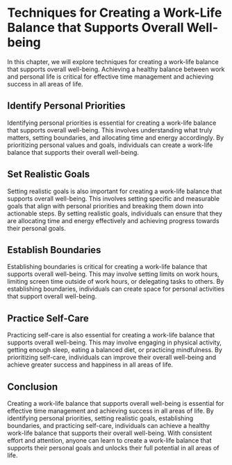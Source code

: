 Techniques for Creating a Work-Life Balance that Supports Overall Well-being
================================================================================================================

In this chapter, we will explore techniques for creating a work-life balance that supports overall well-being. Achieving a healthy balance between work and personal life is critical for effective time management and achieving success in all areas of life.

Identify Personal Priorities
----------------------------

Identifying personal priorities is essential for creating a work-life balance that supports overall well-being. This involves understanding what truly matters, setting boundaries, and allocating time and energy accordingly. By prioritizing personal values and goals, individuals can create a work-life balance that supports their overall well-being.

Set Realistic Goals
-------------------

Setting realistic goals is also important for creating a work-life balance that supports overall well-being. This involves setting specific and measurable goals that align with personal priorities and breaking them down into actionable steps. By setting realistic goals, individuals can ensure that they are allocating time and energy effectively and achieving progress towards their personal goals.

Establish Boundaries
--------------------

Establishing boundaries is critical for creating a work-life balance that supports overall well-being. This may involve setting limits on work hours, limiting screen time outside of work hours, or delegating tasks to others. By establishing boundaries, individuals can create space for personal activities that support overall well-being.

Practice Self-Care
------------------

Practicing self-care is also essential for creating a work-life balance that supports overall well-being. This may involve engaging in physical activity, getting enough sleep, eating a balanced diet, or practicing mindfulness. By prioritizing self-care, individuals can improve their overall well-being and achieve greater success and happiness in all areas of life.

Conclusion
----------

Creating a work-life balance that supports overall well-being is essential for effective time management and achieving success in all areas of life. By identifying personal priorities, setting realistic goals, establishing boundaries, and practicing self-care, individuals can achieve a healthy work-life balance that supports their overall well-being. With consistent effort and attention, anyone can learn to create a work-life balance that supports their personal goals and unlocks their full potential in all areas of life.
